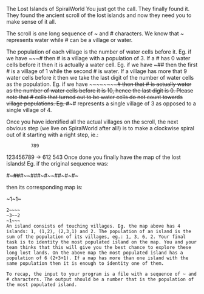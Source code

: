 The Lost Islands of SpiralWorld
You just got the call. They finally found it. They found the ancient scroll of the lost islands and now they need you to make sense of it all.

The scroll is one long sequence of ~ and # characters. We know that ~ represents water while # can be a village or water.

The population of each village is the number of water cells before it. Eg. if we have ~~~# then # is a village with a population of 3. If a # has 0 water cells before it then it is actually a water cell. Eg. if we have ~## then the first # is a village of 1 while the second # is water. If a village has more that 9 water cells before it then we take the last digit of the number of water cells as the population. Eg. if we have ~~~~~~~~~~# then that # is actually water as the number of water cells before it is 10, hence the last digit is 0. Please note that # cells that turned out to be water cells do not count towards village populations. Eg. #~~~# represents a single village of 3 as opposed to a single village of 4.

Once you have identified all the actual villages on the scroll, the next obvious step (we live on SpiralWorld after all!) is to make a clockwise spiral out of it starting with a right step, ie.:

             789
123456789 -> 612
             543
Once done you finally have the map of the lost islands! Eg. if the original sequence was:

#~~~##~~#~~###~#~~##~#~#~

then its corresponding map is:

~1~1~
~~~2~
2~~~~
~3~~2
~1~~~
An island consists of touching villages. Eg. the map above has 4 islands: 1, (1,2), (2,3,1) and 2. The population of an island is the sum of the population of its villages, eg.: 1, 3, 6, 2. Your final task is to identity the most populated island on the map. You and your team thinks that this will give you the best chance to explore these long lost lands. On the above map the most populated island has a population of 6 (2+3+1). If a map has more than one island with the same population then it is enough to identity one of them.

To recap, the input to your program is a file with a sequence of ~ and # characters. The output should be a number that is the population of the most populated island.
